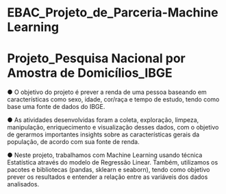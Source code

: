 # EBAC_Projeto_de_Parceria-Machine Learning
# Projeto_Pesquisa Nacional por Amostra de Domicílios_IBGE

●  O objetivo do projeto é prever a renda de uma pessoa baseando em características como sexo, idade, cor/raça e tempo de estudo, tendo como base uma fonte de dados do IBGE.

●  As atividades desenvolvidas foram a coleta, exploração, limpeza, manipulação, enriquecimento e visualização desses dados, com o objetivo de gerarmos importantes insights sobre as características gerais da população, de acordo com sua fonte de renda.

●  Neste projeto, trabalhamos com Machine Learning usando técnica Estatística através do modelo de Regressão Linear. Também, utilizamos os pacotes e bibliotecas (pandas, sklearn e seaborn), tendo como objetivo prever os resultados e entender a relação entre as variáveis dos dados analisados.


